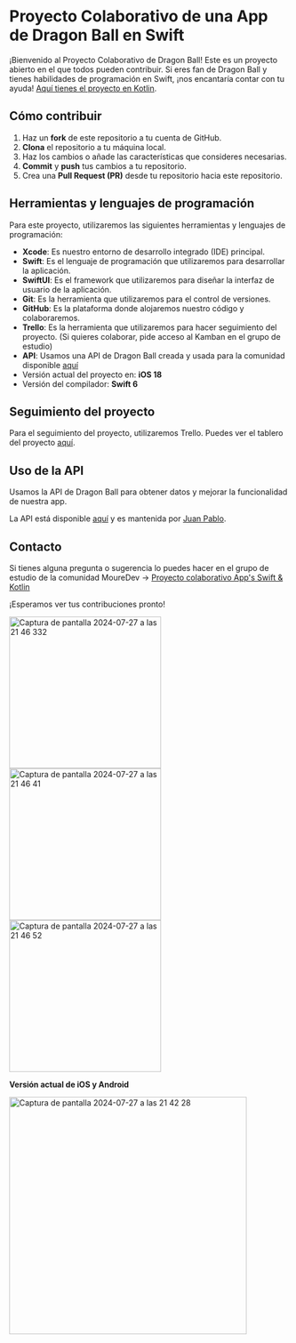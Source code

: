# Proyecto Colaborativo de una App de Dragon Ball en Swift

¡Bienvenido al Proyecto Colaborativo de Dragon Ball! Este es un proyecto abierto en el que todos pueden contribuir. Si eres fan de Dragon Ball y tienes habilidades de programación en Swift, ¡nos encantaría contar con tu ayuda! [Aquí tienes el proyecto en Kotlin](https://github.com/juanppdev/dragon-ball-app).

## Cómo contribuir

1. Haz un **fork** de este repositorio a tu cuenta de GitHub.
2. **Clona** el repositorio a tu máquina local.
3. Haz los cambios o añade las características que consideres necesarias.
4. **Commit** y **push** tus cambios a tu repositorio.
5. Crea una **Pull Request (PR)** desde tu repositorio hacia este repositorio.

## Herramientas y lenguajes de programación

Para este proyecto, utilizaremos las siguientes herramientas y lenguajes de programación:

- **Xcode**: Es nuestro entorno de desarrollo integrado (IDE) principal.
- **Swift**: Es el lenguaje de programación que utilizaremos para desarrollar la aplicación.
- **SwiftUI**: Es el framework que utilizaremos para diseñar la interfaz de usuario de la aplicación.
- **Git**: Es la herramienta que utilizaremos para el control de versiones.
- **GitHub**: Es la plataforma donde alojaremos nuestro código y colaboraremos.
- **Trello**: Es la herramienta que utilizaremos para hacer seguimiento del proyecto. (Si quieres colaborar, pide acceso al Kamban en el grupo de estudio)
- **API**: Usamos una API de Dragon Ball creada y usada para la comunidad disponible [aquí](https://apidragonball.vercel.app)
- Versión actual del proyecto en: **iOS 18**
- Versión del compilador: **Swift 6**

## Seguimiento del proyecto

Para el seguimiento del proyecto, utilizaremos Trello. Puedes ver el tablero del proyecto [aquí](https://trello.com/b/M1vlLvRz/proyecto-dragon-ball-app).

## Uso de la API

Usamos la API de Dragon Ball para obtener datos y mejorar la funcionalidad de nuestra app.
 
La API está disponible [aquí](https://www.dragonballapi.com) y es mantenida por [Juan Pablo](https://github.com/juanppdev).

## Contacto

Si tienes alguna pregunta o sugerencia lo puedes hacer en el grupo de estudio de la comunidad MoureDev -> [Proyecto colaborativo App's Swift & Kotlin](https://discord.com/channels/729672926432985098/1244617601729171496)

¡Esperamos ver tus contribuciones pronto!


<img width="273" alt="Captura de pantalla 2024-07-27 a las 21 46 332" src="https://github.com/user-attachments/assets/5286b8ce-85df-4679-99de-fb63c737d107">
<img width="273" alt="Captura de pantalla 2024-07-27 a las 21 46 41" src="https://github.com/user-attachments/assets/8f7cd693-d9fe-4b27-a541-8b10a0945f04">
<img width="273" alt="Captura de pantalla 2024-07-27 a las 21 46 52" src="https://github.com/user-attachments/assets/43ca5a4b-678c-48d9-baab-55864e2b189d">


 **Versión actual de iOS y Android**

<img width="427" alt="Captura de pantalla 2024-07-27 a las 21 42 28" src="https://github.com/user-attachments/assets/9fe61197-023d-4c17-8ab6-35eb0bff5551">  

